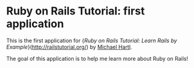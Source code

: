 # Ruby on Rails Tutorial: first application

This is the first application for 
{*Ruby on Rails Tutorial: Learn Rails by Example*}(http://railstutorial.org/)
by [Michael Hartl](http://michaelhartl.com/).

The goal of this application is to help me learn more about Ruby on Rails!